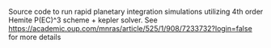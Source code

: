 Source code to run rapid planetary integration simulations utilizing 4th order Hemite P(EC)^3 scheme + kepler solver. See https://academic.oup.com/mnras/article/525/1/908/7233732?login=false for more details
